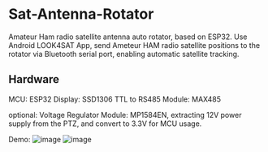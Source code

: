 # Sat-Antenna-Rotator
Amateur Ham radio satellite antenna auto rotator, based on ESP32. 
Use Android LOOK4SAT App, send Ameteur HAM radio satellite positions to the rotator via Bluetooth serial port, enabling automatic satellite tracking.

## Hardware
MCU: ESP32
Display: SSD1306
TTL to RS485 Module: MAX485

optional:
Voltage Regulator Module: MP1584EN, extracting 12V power supply from the PTZ, and convert to 3.3V for MCU usage.

Demo:
![image](https://github.com/thedonalddon/Sat-Antenna-Rotator/assets/43942741/d9639b92-4860-4a61-b26a-5ff2877d7408)
![image](https://github.com/thedonalddon/Sat-Antenna-Rotator/assets/43942741/41296b9e-caf3-4814-81f1-4360dfb08afa)

